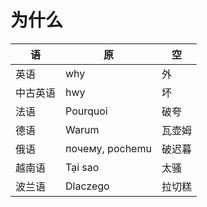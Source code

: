 # 为什么

| 语       | 原                    | 空     |
|----------|-----------------------|--------|
| 英语     | why                   | 外     |
| 中古英语 | hwy                   | 坏     |
| 法语     | Pourquoi              | 破夸   |
| 德语     | Warum                 | 瓦壶姆 |
| 俄语     | почему, pochemu | 破迟暮 |
| 越南语   | Tại sao               | 太骚   |
| 波兰语   | Dlaczego              | 拉切糕 |
